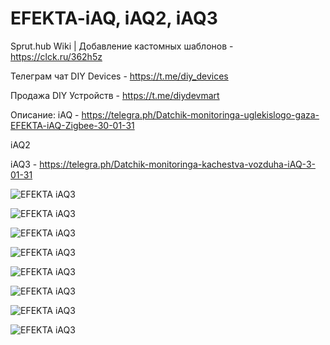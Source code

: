 # EFEKTA-iAQ, iAQ2, iAQ3

Sprut.hub Wiki | Добавление кастомных шаблонов - https://clck.ru/362h5z

Телеграм чат DIY Devices - https://t.me/diy_devices

Продажа DIY Устройств - https://t.me/diydevmart

Описание:
iAQ - https://telegra.ph/Datchik-monitoringa-uglekislogo-gaza-EFEKTA-iAQ-Zigbee-30-01-31

iAQ2

iAQ3 - https://telegra.ph/Datchik-monitoringa-kachestva-vozduha-iAQ-3-01-31


![EFEKTA iAQ3](https://raw.githubusercontent.com/smartboxchannel/EFEKTA_iAQ/main/SprutHub%20Template/images/1.jpg) 

![EFEKTA iAQ3](https://raw.githubusercontent.com/smartboxchannel/EFEKTA_iAQ/main/SprutHub%20Template/images/2.jpg) 

![EFEKTA iAQ3](https://raw.githubusercontent.com/smartboxchannel/EFEKTA_iAQ/main/SprutHub%20Template/images/3.jpg) 

![EFEKTA iAQ3](https://raw.githubusercontent.com/smartboxchannel/EFEKTA_iAQ/main/SprutHub%20Template/images/4.jpg) 

![EFEKTA iAQ3](https://raw.githubusercontent.com/smartboxchannel/EFEKTA_iAQ/main/SprutHub%20Template/images/5.jpg) 

![EFEKTA iAQ3](https://raw.githubusercontent.com/smartboxchannel/EFEKTA_iAQ/main/SprutHub%20Template/images/7.jpg) 

![EFEKTA iAQ3](https://raw.githubusercontent.com/smartboxchannel/EFEKTA_iAQ/main/SprutHub%20Template/images/8.jpg) 

![EFEKTA iAQ3](https://raw.githubusercontent.com/smartboxchannel/EFEKTA_iAQ/main/SprutHub%20Template/images/6.jpg) 
